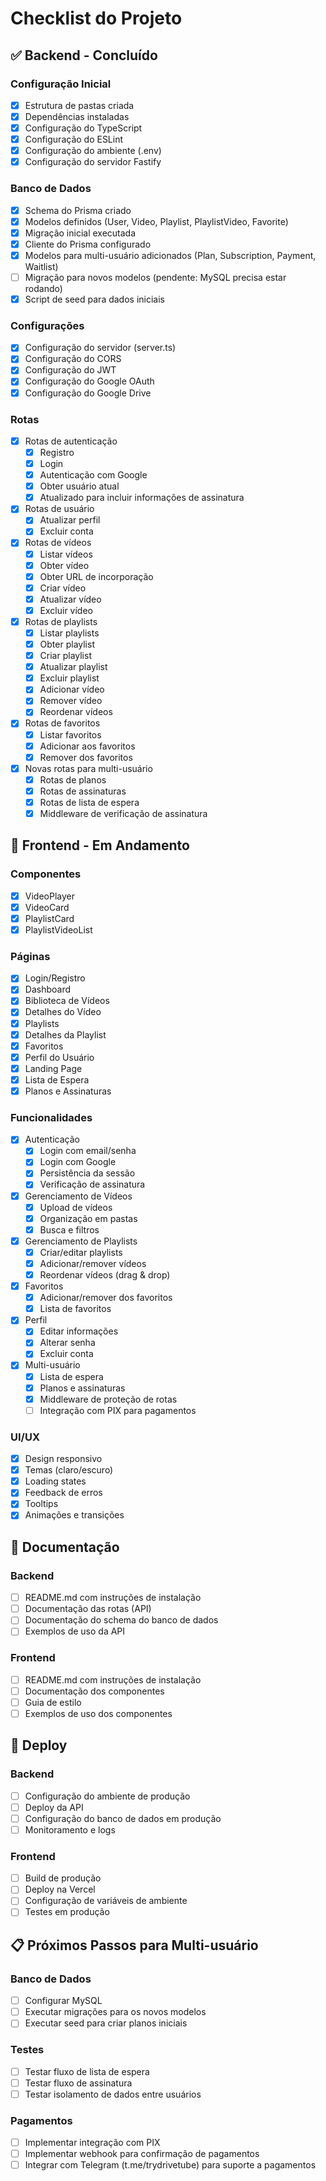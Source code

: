 # Checklist do Projeto

## ✅ Backend - Concluído

### Configuração Inicial
- [x] Estrutura de pastas criada
- [x] Dependências instaladas
- [x] Configuração do TypeScript
- [x] Configuração do ESLint
- [x] Configuração do ambiente (.env)
- [x] Configuração do servidor Fastify

### Banco de Dados
- [x] Schema do Prisma criado
- [x] Modelos definidos (User, Video, Playlist, PlaylistVideo, Favorite)
- [x] Migração inicial executada
- [x] Cliente do Prisma configurado
- [x] Modelos para multi-usuário adicionados (Plan, Subscription, Payment, Waitlist)
- [ ] Migração para novos modelos (pendente: MySQL precisa estar rodando)
- [x] Script de seed para dados iniciais

### Configurações
- [x] Configuração do servidor (server.ts)
- [x] Configuração do CORS
- [x] Configuração do JWT
- [x] Configuração do Google OAuth
- [x] Configuração do Google Drive

### Rotas
- [x] Rotas de autenticação
  - [x] Registro
  - [x] Login
  - [x] Autenticação com Google
  - [x] Obter usuário atual
  - [x] Atualizado para incluir informações de assinatura
- [x] Rotas de usuário
  - [x] Atualizar perfil
  - [x] Excluir conta
- [x] Rotas de vídeos
  - [x] Listar vídeos
  - [x] Obter vídeo
  - [x] Obter URL de incorporação
  - [x] Criar vídeo
  - [x] Atualizar vídeo
  - [x] Excluir vídeo
- [x] Rotas de playlists
  - [x] Listar playlists
  - [x] Obter playlist
  - [x] Criar playlist
  - [x] Atualizar playlist
  - [x] Excluir playlist
  - [x] Adicionar vídeo
  - [x] Remover vídeo
  - [x] Reordenar vídeos
- [x] Rotas de favoritos
  - [x] Listar favoritos
  - [x] Adicionar aos favoritos
  - [x] Remover dos favoritos
- [x] Novas rotas para multi-usuário
  - [x] Rotas de planos
  - [x] Rotas de assinaturas
  - [x] Rotas de lista de espera
  - [x] Middleware de verificação de assinatura

## 🚧 Frontend - Em Andamento

### Componentes
- [x] VideoPlayer
- [x] VideoCard
- [x] PlaylistCard
- [x] PlaylistVideoList

### Páginas
- [x] Login/Registro
- [x] Dashboard
- [x] Biblioteca de Vídeos
- [x] Detalhes do Vídeo
- [x] Playlists
- [x] Detalhes da Playlist
- [x] Favoritos
- [x] Perfil do Usuário
- [x] Landing Page
- [x] Lista de Espera
- [x] Planos e Assinaturas

### Funcionalidades
- [x] Autenticação
  - [x] Login com email/senha
  - [x] Login com Google
  - [x] Persistência da sessão
  - [x] Verificação de assinatura
- [x] Gerenciamento de Vídeos
  - [x] Upload de vídeos
  - [x] Organização em pastas
  - [x] Busca e filtros
- [x] Gerenciamento de Playlists
  - [x] Criar/editar playlists
  - [x] Adicionar/remover vídeos
  - [x] Reordenar vídeos (drag & drop)
- [x] Favoritos
  - [x] Adicionar/remover dos favoritos
  - [x] Lista de favoritos
- [x] Perfil
  - [x] Editar informações
  - [x] Alterar senha
  - [x] Excluir conta
- [x] Multi-usuário
  - [x] Lista de espera
  - [x] Planos e assinaturas
  - [x] Middleware de proteção de rotas
  - [ ] Integração com PIX para pagamentos

### UI/UX
- [x] Design responsivo
- [x] Temas (claro/escuro)
- [x] Loading states
- [x] Feedback de erros
- [x] Tooltips
- [x] Animações e transições

## 📝 Documentação

### Backend
- [ ] README.md com instruções de instalação
- [ ] Documentação das rotas (API)
- [ ] Documentação do schema do banco de dados
- [ ] Exemplos de uso da API

### Frontend
- [ ] README.md com instruções de instalação
- [ ] Documentação dos componentes
- [ ] Guia de estilo
- [ ] Exemplos de uso dos componentes

## 🚀 Deploy

### Backend
- [ ] Configuração do ambiente de produção
- [ ] Deploy da API
- [ ] Configuração do banco de dados em produção
- [ ] Monitoramento e logs

### Frontend
- [ ] Build de produção
- [ ] Deploy na Vercel
- [ ] Configuração de variáveis de ambiente
- [ ] Testes em produção

## 📋 Próximos Passos para Multi-usuário

### Banco de Dados
- [ ] Configurar MySQL
- [ ] Executar migrações para os novos modelos
- [ ] Executar seed para criar planos iniciais

### Testes
- [ ] Testar fluxo de lista de espera
- [ ] Testar fluxo de assinatura
- [ ] Testar isolamento de dados entre usuários

### Pagamentos
- [ ] Implementar integração com PIX
- [ ] Implementar webhook para confirmação de pagamentos
- [ ] Integrar com Telegram (t.me/trydrivetube) para suporte a pagamentos
